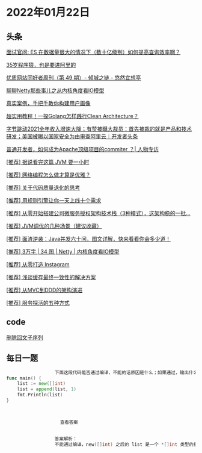 # 2022年01月22日
## 头条
[面试官问: ES 在数据量很大的情况下（数十亿级别）如何提高查询效率啊？](https://toutiao.io/k/kiapnd2)

[35岁程序猿，也是要进阿里的](https://toutiao.io/k/o5xvksj)

[优质网站同好者周刊（第 49 期）- 倾城之链 - 悠然宜想亭](https://toutiao.io/k/enw1a6g)

[聊聊Netty那些事儿之从内核角度看IO模型](https://toutiao.io/k/kn9asp3)

[真实案例，手把手教你构建用户画像](https://toutiao.io/k/kt5765t)

[超实用教程！一探Golang怎样践行Clean Architecture？](https://toutiao.io/k/4a3bgsg)

[字节跳动2021全年收入增速大降；有赞被曝大裁员：首先被裁的就是产品和技术研发；美国被曝以国家安全为由审查阿里云｜开发者头条](https://toutiao.io/k/5057j5t)

[普通开发者，如何成为Apache顶级项目的commiter ？| 人物专访](https://toutiao.io/k/11xwv51)

[[推荐] 据说看完这篇 JVM 要一小时](https://toutiao.io/k/1dauixx)

[[推荐] 网络编程怎么做才算是优雅？](https://toutiao.io/k/zylzzpi)

[[推荐] 关于代码质量退化的思考](https://toutiao.io/k/zzaz6vu)

[[推荐] 用规则引擎让你一天上线十个需求](https://toutiao.io/k/ldd1cse)

[[推荐] 从零开始搭建公司微服务授权架构技术栈（3种模式），这架构稳的一批...](https://toutiao.io/k/4g58j8v)

[[推荐] JVM调优的几种场景（建议收藏）](https://toutiao.io/k/0mfx2nd)

[[推荐] 面渣逆袭：Java并发六十问，图文详解，快来看看你会多少道！](https://toutiao.io/k/4ndh1gd)

[[推荐] 3万字 | 34 图 | Netty | 内核角度看IO模型](https://toutiao.io/k/zavpca4)

[[推荐] 从零打造 Instagram](https://toutiao.io/k/hufqvji)

[[推荐] 浅谈缓存最终一致性的解决方案](https://toutiao.io/k/mgym1lv)

[[推荐] 从MVC到DDD的架构演进](https://toutiao.io/k/c7mn7hz)

[[推荐] 服务探活的五种方式](https://toutiao.io/k/1wuwmui)



## code
[删除回文子序列](https://leetcode-cn.com/problems/remove-palindromic-subsequences)



## 每日一题
```go
                  下面这段代码能否通过编译，不能的话原因是什么；如果通过，输出什么。
func main() {
	list := new([]int)
	list = append(list, 1)
	fmt.Println(list)
}


                  
                    查看答案
                  
                
                  答案解析：
                  不能通过编译，new([]int) 之后的 list 是一个 *[]int 类型的指针，不能对指针执行 append 操作。可以使用 make() 初始化之后再用。同样的，map 和 channel 建议使用 make() 或字面量的方式初始化，不要用 new() 。

                
```

